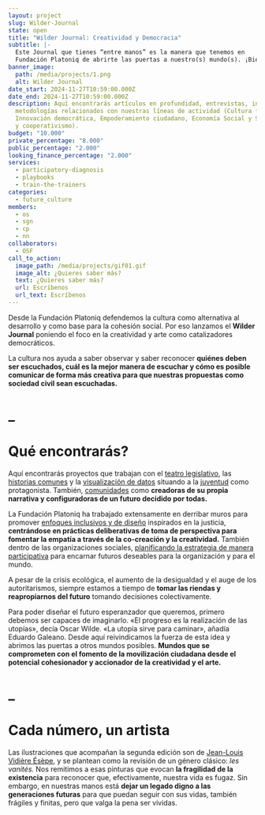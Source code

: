 ```yaml
---
layout: project
slug: Wilder-Journal
state: open
title: "Wilder Journal: Creatividad y Democracia"
subtitle: |-
  Este Journal que tienes “entre manos” es la manera que tenemos en 
  Fundación Platoniq de abrirte las puertas a nuestro(s) mundo(s). ¡Bienvenido!
banner_image:
  path: /media/projects/1.png
  alt: Wilder Journal
date_start: 2024-11-27T10:59:00.000Z
date_end: 2024-11-27T10:59:00.000Z
description: Aquí encontrarás artículos en profundidad, entrevistas, informes y
  metodologías relacionados con nuestras líneas de actividad (Cultura futura,
  Innovación democrática, Empoderamiento ciudadano, Economía Social y Solidaria
  y cooperativismo).
budget: "10.000"
private_percentage: "8.000"
public_percentage: "2.000"
looking_finance_percentage: "2.000"
services:
  - participatory-diagnosis
  - playbooks
  - train-the-trainers
categories:
  - future_culture
members:
  - os
  - sgn
  - cp
  - nn
collaborators:
  - OSF
call_to_action:
  image_path: /media/projects/gif01.gif
  image_alt: ¿Quieres saber más?
  text: ¿Quieres saber más?
  url: Escríbenos
  url_text: Escríbenos
---
```

Desde la Fundación Platoniq defendemos la cultura como alternativa al desarrollo y como base para la cohesión social. Por eso lanzamos el **Wilder Journal** poniendo el foco en la creatividad y arte como catalizadores democráticos.

La cultura nos ayuda a saber observar y saber reconocer **quiénes deben ser escuchados, cuál es la mejor manera de escuchar y cómo es posible comunicar de forma más creativa para que nuestras propuestas como sociedad civil sean escuchadas.**

# _

# Qué encontrarás?

Aquí encontrarás proyectos que trabajan con el [teatro legislativo](https://journal.platoniq.net/es/wilder-journal-2/futures/revolutionmindset/), las [historias comunes](https://journal.platoniq.net/es/wilder-journal-2/futures/storytelling/) y la [visualización de datos](https://journal.platoniq.net/es/wilder-journal-2/futures/web-dubois-data/) situando a la [juventud](https://journal.platoniq.net/es/wilder-journal-2/learnings/expo-desinformaci%C3%B3n/) como protagonista. También, [comunidades](https://journal.platoniq.net/es/wilder-journal-2/deep-dives/colombia-comparte-tu-rollo/) como **creadoras de su propia narrativa y configuradoras de un futuro decidido por todas.**

La Fundación Platoniq ha trabajado extensamente en derribar muros para promover [enfoques inclusivos y de diseño](https://journal.platoniq.net/es/wilder-journal-2/deep-dives/culture-creativity-and-deliberation-methodologies/) inspirados en la justicia, **centrándose en prácticas deliberativas de toma de perspectiva para fomentar la empatía a través de la co-creación y la creatividad.** También dentro de las organizaciones sociales, [planificando la estrategia de manera participativa](https://journal.platoniq.net/es/wilder-journal-2/futures/strategic-planning/) para encarnar futuros deseables para la organización y para el mundo. 

A pesar de la crisis ecológica, el aumento de la desigualdad y el auge de los autoritarismos, siempre estamos a tiempo de **tomar las riendas y reapropiarnos del futuro** tomando decisiones colectivamente.

Para poder diseñar el futuro esperanzador que queremos, primero debemos ser capaces de imaginarlo. «El progreso es la realización de las utopías», decía Oscar Wilde. «La utopía sirve para caminar», añadía Eduardo Galeano. Desde aquí reivindicamos la fuerza de esta idea y abrimos las puertas a otros mundos posibles. **Mundos que se comprometen con el fomento de la movilización ciudadana desde el potencial cohesionador y accionador de la creatividad y el arte.**

# _

# Cada número, un artista

Las ilustraciones que acompañan la segunda edición son de [Jean-Louis Vidière Ésèpe](https://journal.platoniq.net/es/wilder-journal-2/interviews/esepe-danse-macabre/), y se plantean como la revisión de un género clásico: *les vanités.* Nos remitimos a esas pinturas que evocan **la fragilidad de la existencia** para reconocer que, efectivamente, nuestra vida es fugaz. Sin embargo, en nuestras manos está **dejar un legado digno a las generaciones futuras** para que puedan seguir con sus vidas, también frágiles y finitas, pero que valga la pena ser vividas.
